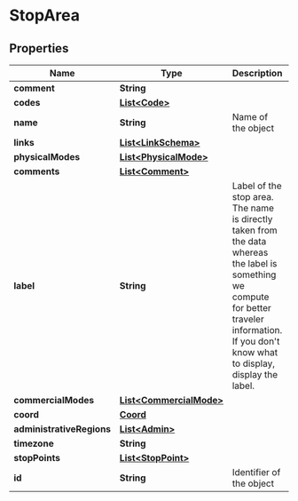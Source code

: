
# StopArea

## Properties
Name | Type | Description | Notes
------------ | ------------- | ------------- | -------------
**comment** | **String** |  |  [optional]
**codes** | [**List&lt;Code&gt;**](Code.md) |  |  [optional]
**name** | **String** | Name of the object |  [optional]
**links** | [**List&lt;LinkSchema&gt;**](LinkSchema.md) |  | 
**physicalModes** | [**List&lt;PhysicalMode&gt;**](PhysicalMode.md) |  |  [optional]
**comments** | [**List&lt;Comment&gt;**](Comment.md) |  |  [optional]
**label** | **String** |  Label of the stop area. The name is directly taken from the data whereas the label is  something we compute for better traveler information. If you don&#39;t know what to display, display the label.  |  [optional]
**commercialModes** | [**List&lt;CommercialMode&gt;**](CommercialMode.md) |  |  [optional]
**coord** | [**Coord**](Coord.md) |  |  [optional]
**administrativeRegions** | [**List&lt;Admin&gt;**](Admin.md) |  |  [optional]
**timezone** | **String** |  |  [optional]
**stopPoints** | [**List&lt;StopPoint&gt;**](StopPoint.md) |  |  [optional]
**id** | **String** | Identifier of the object |  [optional]



